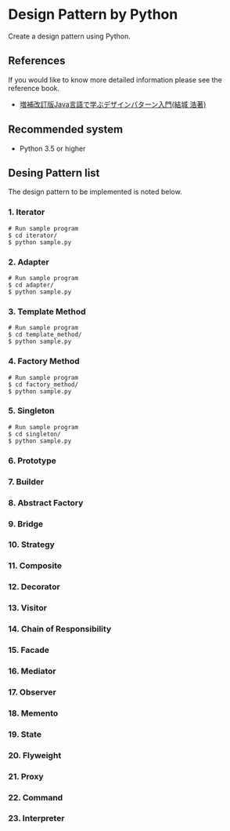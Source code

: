 # Design Pattern by Python
Create a design pattern using Python.

## References
If you would like to know more detailed information please see the reference book.
* <a href="http://amzn.asia/3qXGTAS">増補改訂版Java言語で学ぶデザインパターン入門(結城 浩著)</a>

## Recommended system
* Python 3.5 or higher

## Desing Pattern list
The design pattern to be implemented is noted below.

### 1. Iterator
```
# Run sample program
$ cd iterator/
$ python sample.py
```

### 2. Adapter
```
# Run sample program
$ cd adapter/
$ python sample.py
```

### 3. Template Method
```
# Run sample program
$ cd template_method/
$ python sample.py
```

### 4. Factory Method
```
# Run sample program
$ cd factory_method/
$ python sample.py
```

### 5. Singleton
```
# Run sample program
$ cd singleton/
$ python sample.py
```

### 6. Prototype

### 7. Builder

### 8. Abstract Factory

### 9. Bridge

### 10. Strategy

### 11. Composite

### 12. Decorator

### 13. Visitor

### 14. Chain of Responsibility

### 15. Facade

### 16. Mediator

### 17. Observer

### 18. Memento

### 19. State

### 20. Flyweight

### 21. Proxy

### 22. Command

### 23. Interpreter